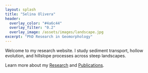 ```yaml
---
layout: splash
title: "Selina Olivera"
header:
  overlay_color: "#4a6c44"
  overlay_filter: "0.2"
  overlay_image: /assets/images/landscape.jpg
excerpt: "PhD Research in Geomorphology"
---
```


Welcome to my research website. I study sediment transport, hollow evolution, and hillslope processes across steep landscapes.

Learn more about my [Research](/research/) and [Publications](/publications/).

